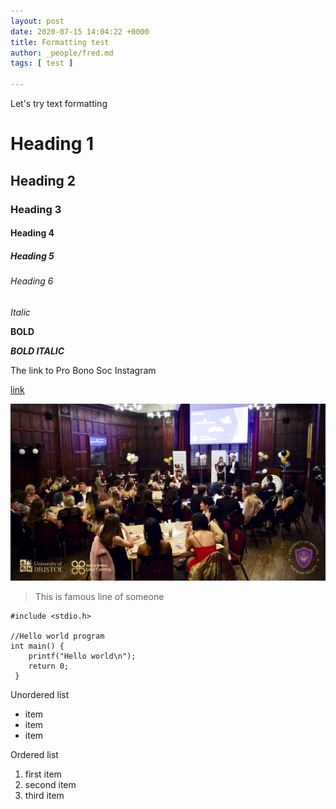 ```yaml
---
layout: post
date: 2020-07-15 14:04:22 +0000
title: Formatting test
author: _people/fred.md
tags: [ test ]

---
```

Let's try text formatting

# Heading 1

## Heading 2

### Heading 3

#### Heading 4

##### Heading 5

###### Heading 6

_Italic_

**BOLD**

**_BOLD ITALIC_**

The link to Pro Bono Soc Instagram

[link](https://www.instagram.com/uobprobonosoc/ "Pro Bono Soc Instagram")

![](/uploads/104159868_1135178293512947_130193952274401464_o.jpg)

> This is famous line of someone

    #include <stdio.h>
    
    //Hello world program
    int main() {
    	printf("Hello world\n");
        return 0;
     }

Unordered list

* item
* item
* item

Ordered list

1. first item
2. second item
3. third item